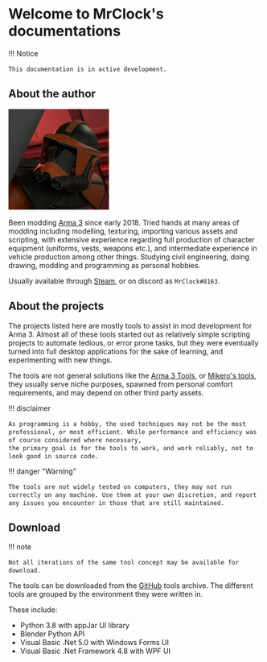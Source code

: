 # Welcome to MrClock's documentations

!!! Notice

	This documentation is in active development.

## About the author

![MrClock's profile picture](img/MrClock_pfp.png)

Been modding [Arma 3](https://store.steampowered.com/app/107410/Arma_3/) since early 2018.
Tried hands at many areas of modding including modelling, texturing, importing various assets and scripting, with extensive experience regarding full production of character equipment (uniforms, vests, weapons etc.), and intermediate experience in vehicle production among other things.
Studying civil engineering, doing drawing, modding and programming as personal hobbies.

Usually available through [Steam](https://steamcommunity.com/id/MrClock8163/), or on discord as `MrClock#8163`.

## About the projects

The projects listed here are mostly tools to assist in mod development for Arma 3. Almost all of these tools started out as relatively simple scripting projects to automate tedious, or error prone tasks,
but they were eventually turned into full desktop applications for the sake of learning, and experimenting with new things.

The tools are not general solutions like the [Arma 3 Tools](https://store.steampowered.com/app/233800/Arma_3_Tools/), or [Mikero's tools](https://mikero.bytex.digital/), they usually serve niche purposes, spawned from personal comfort requirements, and may depend on other third party assets.

!!! disclaimer

	As programming is a hobby, the used techniques may not be the most professional, or most efficient. While performance and efficiency was of course considered where necessary,
	the primary goal is for the tools to work, and work reliably, not to look good in source code.

!!! danger "Warning"

	The tools are not widely tested on computers, they may not run correctly on any machine. Use them at your own discretion, and report any issues you encounter in those that are still maintained.

## Download

!!! note

	Not all iterations of the same tool concept may be available for download.

The tools can be downloaded from the [GitHub](https://github.com/MrClock8163/ToolsArchive) tools archive.
The different tools are grouped by the environment they were written in.

These include:

* Python 3.8 with appJar UI library
* Blender Python API
* Visual Basic .Net 5.0 with Windows Forms UI
* Visual Basic .Net Framework 4.8 with WPF UI
